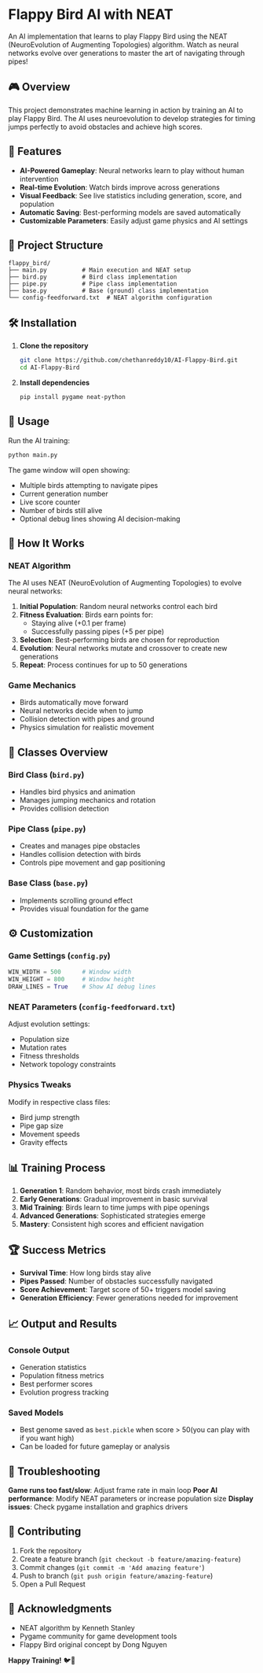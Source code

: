# Flappy Bird AI with NEAT

An AI implementation that learns to play Flappy Bird using the NEAT (NeuroEvolution of Augmenting Topologies) algorithm. Watch as neural networks evolve over generations to master the art of navigating through pipes!

## 🎮 Overview

This project demonstrates machine learning in action by training an AI to play Flappy Bird. The AI uses neuroevolution to develop strategies for timing jumps perfectly to avoid obstacles and achieve high scores.



## 🚀 Features

- **AI-Powered Gameplay**: Neural networks learn to play without human intervention
- **Real-time Evolution**: Watch birds improve across generations
- **Visual Feedback**: See live statistics including generation, score, and population
- **Automatic Saving**: Best-performing models are saved automatically
- **Customizable Parameters**: Easily adjust game physics and AI settings

## 📁 Project Structure

```
flappy_bird/
├── main.py          # Main execution and NEAT setup
├── bird.py          # Bird class implementation
├── pipe.py          # Pipe class implementation
├── base.py          # Base (ground) class implementation
└── config-feedforward.txt  # NEAT algorithm configuration
```

## 🛠️ Installation

1. **Clone the repository**
   ```bash
   git clone https://github.com/chethanreddy10/AI-Flappy-Bird.git
   cd AI-Flappy-Bird
   ```

2. **Install dependencies**
   ```bash
   pip install pygame neat-python
   ```

## 🎯 Usage

Run the AI training:
```bash
python main.py
```

The game window will open showing:
- Multiple birds attempting to navigate pipes
- Current generation number
- Live score counter
- Number of birds still alive
- Optional debug lines showing AI decision-making

## 🧠 How It Works

### NEAT Algorithm
The AI uses NEAT (NeuroEvolution of Augmenting Topologies) to evolve neural networks:

1. **Initial Population**: Random neural networks control each bird
2. **Fitness Evaluation**: Birds earn points for:
   - Staying alive (+0.1 per frame)
   - Successfully passing pipes (+5 per pipe)
3. **Selection**: Best-performing birds are chosen for reproduction
4. **Evolution**: Neural networks mutate and crossover to create new generations
5. **Repeat**: Process continues for up to 50 generations

### Game Mechanics
- Birds automatically move forward
- Neural networks decide when to jump
- Collision detection with pipes and ground
- Physics simulation for realistic movement

## 🎨 Classes Overview

### Bird Class (`bird.py`)
- Handles bird physics and animation
- Manages jumping mechanics and rotation
- Provides collision detection

### Pipe Class (`pipe.py`)
- Creates and manages pipe obstacles
- Handles collision detection with birds
- Controls pipe movement and gap positioning

### Base Class (`base.py`)
- Implements scrolling ground effect
- Provides visual foundation for the game

## ⚙️ Customization

### Game Settings (`config.py`)
```python
WIN_WIDTH = 500      # Window width
WIN_HEIGHT = 800     # Window height
DRAW_LINES = True    # Show AI debug lines
```

### NEAT Parameters (`config-feedforward.txt`)
Adjust evolution settings:
- Population size
- Mutation rates
- Fitness thresholds
- Network topology constraints

### Physics Tweaks
Modify in respective class files:
- Bird jump strength
- Pipe gap size
- Movement speeds
- Gravity effects

## 📊 Training Process

1. **Generation 1**: Random behavior, most birds crash immediately
2. **Early Generations**: Gradual improvement in basic survival
3. **Mid Training**: Birds learn to time jumps with pipe openings
4. **Advanced Generations**: Sophisticated strategies emerge
5. **Mastery**: Consistent high scores and efficient navigation

## 🏆 Success Metrics

- **Survival Time**: How long birds stay alive
- **Pipes Passed**: Number of obstacles successfully navigated
- **Score Achievement**: Target score of 50+ triggers model saving
- **Generation Efficiency**: Fewer generations needed for improvement

## 📈 Output and Results

### Console Output
- Generation statistics
- Population fitness metrics
- Best performer scores
- Evolution progress tracking

### Saved Models
- Best genome saved as `best.pickle` when score > 50(you can play with if you want high)
- Can be loaded for future gameplay or analysis

## 🔧 Troubleshooting

**Game runs too fast/slow**: Adjust frame rate in main loop
**Poor AI performance**: Modify NEAT parameters or increase population size
**Display issues**: Check pygame installation and graphics drivers

## 🤝 Contributing

1. Fork the repository
2. Create a feature branch (`git checkout -b feature/amazing-feature`)
3. Commit changes (`git commit -m 'Add amazing feature'`)
4. Push to branch (`git push origin feature/amazing-feature`)
5. Open a Pull Request



## 🙏 Acknowledgments

- NEAT algorithm by Kenneth Stanley
- Pygame community for game development tools
- Flappy Bird original concept by Dong Nguyen


**Happy Training!** 🐦🤖
